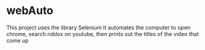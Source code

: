 # webAuto
This project uses the library Selenium
It automates the computer to open chrome, search roblox on youtube, then prints out the titles of the video that come up 
